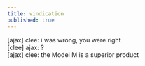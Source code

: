 ```yaml
---
title: vindication
published: true
---
```


[ajax] clee: i was wrong, you were right  
[clee] ajax: ?  
[ajax] clee: the Model M is a superior product
